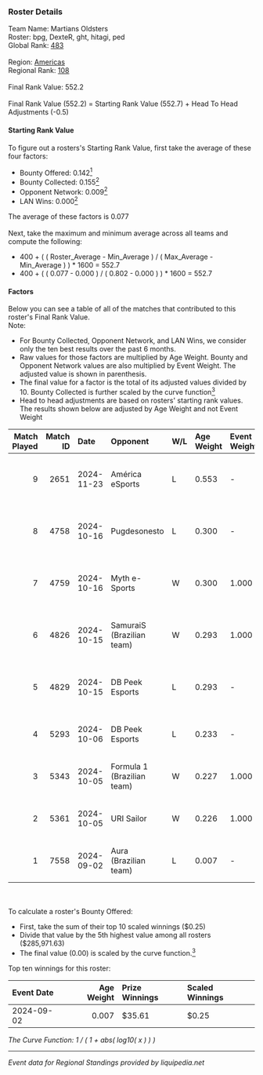 ### Roster Details<br />
Team Name: Martians Oldsters<br />
Roster: bpg, DexteR, ght, hitagi, ped<br />
Global Rank: [483](../../standings_global_2025_02_28.md)<br />
<br />
Region: [Americas]( ../../standings_americas_2025_02_28.md)<br />
Regional Rank: [108]( ../../standings_americas_2025_02_28.md)<br />
<br />
Final Rank Value:  552.2<br />
<br />
Final Rank Value (552.2) = Starting Rank Value (552.7) + Head To Head Adjustments (-0.5)<br />

#### Starting Rank Value<br />
To figure out a rosters's Starting Rank Value, first take the average of these four factors:<br />
- Bounty Offered: 0.142[<sup>1</sup>](#table2)
- Bounty Collected: 0.155[<sup>2</sup>](#table1)
- Opponent Network: 0.009[<sup>2</sup>](#table1)
- LAN Wins: 0.000[<sup>2</sup>](#table1)

The average of these factors is 0.077<br />
<br />
Next, take the maximum and minimum average across all teams and compute the following:<br />
- 400 + ( ( Roster_Average - Min_Average ) / ( Max_Average - Min_Average ) ) * 1600 = 552.7
- 400 + ( ( 0.077 - 0.000 ) / ( 0.802 - 0.000 ) ) * 1600 = 552.7


#### Factors<br />
Below you can see a table of all of the matches that contributed to this roster's Final Rank Value.<br />
Note:<br />

- For Bounty Collected, Opponent Network, and LAN Wins, we consider only the ten best results over the past 6 months.
- Raw values for those factors are multiplied by Age Weight. Bounty and Opponent Network values are also multiplied by Event Weight. The adjusted value is shown in parenthesis.
- The final value for a factor is the total of its adjusted values divided by 10. Bounty Collected is further scaled by the curve function[<sup>3</sup>](#curveFunction)
- Head to head adjustments are based on rosters' starting rank values. The results shown below are adjusted by Age Weight and not Event Weight
<span id="table1"></span><br />


| Match Played | Match ID | Date       | Opponent                   | W/L | Age Weight | Event Weight | Bounty Collected | Opponent Network | LAN Wins  | H2H Adj. | Roster                          |
| -: | -: | :- | :- | :- | :- | :- | :- | :- | :- | -: | :- |
|            9 |     2651 | 2024-11-23 | América eSports            | L   | 0.553      | -            | -                | -                | -         |    -6.75 | bpg, DexteR, ght, hitagi, ped   |
|            8 |     4758 | 2024-10-16 | Pugdesonesto               | L   | 0.300      | -            | -                | -                | -         |    -3.14 | bpg, DexteR, ght, hitagi, ped   |
|            7 |     4759 | 2024-10-16 | Myth e-Sports              | W   | 0.300      | 1.000        | 0.000 (0.000)    | 0.088 (0.026)    | 0 (0.000) |     5.68 | bpg, DexteR, ght, hitagi, ped   |
|            6 |     4826 | 2024-10-15 | SamuraiS (Brazilian team)  | W   | 0.293      | 1.000        | 0.000 (0.000)    | 0.170 (0.050)    | 0 (0.000) |     4.60 | bpg, DexteR, ght, hitagi, ped   |
|            5 |     4829 | 2024-10-15 | DB Peek Esports            | L   | 0.293      | -            | -                | -                | -         |    -3.16 | bpg, DexteR, ght, hitagi, ped   |
|            4 |     5293 | 2024-10-06 | DB Peek Esports            | L   | 0.233      | -            | -                | -                | -         |    -2.54 | bpg, DexteR, gaard, ght, ped    |
|            3 |     5343 | 2024-10-05 | Formula 1 (Brazilian team) | W   | 0.227      | 1.000        | 0.000 (0.000)    | 0.011 (0.003)    | 0 (0.000) |     2.13 | bpg, DexteR, gaard, ght, ped    |
|            2 |     5361 | 2024-10-05 | URI Sailor                 | W   | 0.226      | 1.000        | 0.000 (0.000)    | 0.059 (0.013)    | 0 (0.000) |     2.80 | bpg, DexteR, gaard, ght, ped    |
|            1 |     7558 | 2024-09-02 | Aura (Brazilian team)      | L   | 0.007      | -            | -                | -                | -         |    -0.12 | Demonos, DexteR, ght, ped, tsug |

<br />
<span id="table2"></span><br />
To calculate a roster's Bounty Offered:<br />

- First, take the sum of their top 10 scaled winnings ($0.25)
- Divide that value by the 5th highest value among all rosters ($285,971.63)
- The final value (0.00) is scaled by the curve function.[<sup>3</sup>](#curveFunction)

Top ten winnings for this roster:<br />

| Event Date | Age Weight | Prize Winnings | Scaled Winnings |
| :- | -: | :- | :- |
| 2024-09-02 |      0.007 | $35.61         | $0.25           |


<span id="curveFunction"></span>_The Curve Function: 1 / ( 1 + abs( log10( x ) ) )_<br />

---
_Event data for Regional Standings provided by liquipedia.net_<br />
